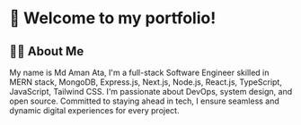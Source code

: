 # 👋 Welcome to my portfolio!

## 🧑‍💻 About Me
My name is Md Aman Ata, I'm a full-stack Software Engineer skilled in MERN stack, MongoDB, Express.js, Next.js, Node.js, React.js, TypeScript, JavaScript, Tailwind CSS. I'm passionate about DevOps, system design, and open source. Committed to staying ahead in tech, I ensure seamless and dynamic digital experiences for every project.

